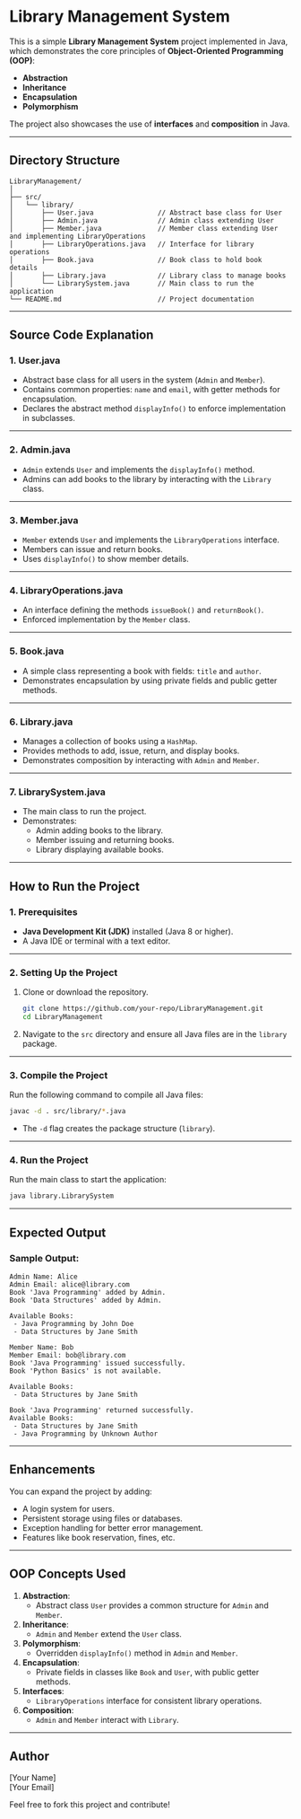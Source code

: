 
# **Library Management System**

This is a simple **Library Management System** project implemented in Java, which demonstrates the core principles of **Object-Oriented Programming (OOP)**:  
- **Abstraction**  
- **Inheritance**  
- **Encapsulation**  
- **Polymorphism**  

The project also showcases the use of **interfaces** and **composition** in Java.  

---

## **Directory Structure**

```
LibraryManagement/
│
├── src/
│   └── library/
│       ├── User.java                // Abstract base class for User
│       ├── Admin.java               // Admin class extending User
│       ├── Member.java              // Member class extending User and implementing LibraryOperations
│       ├── LibraryOperations.java   // Interface for library operations
│       ├── Book.java                // Book class to hold book details
│       ├── Library.java             // Library class to manage books
│       └── LibrarySystem.java       // Main class to run the application
└── README.md                        // Project documentation
```

---

## **Source Code Explanation**

### **1. User.java**
- Abstract base class for all users in the system (`Admin` and `Member`).  
- Contains common properties: `name` and `email`, with getter methods for encapsulation.  
- Declares the abstract method `displayInfo()` to enforce implementation in subclasses.

---

### **2. Admin.java**
- `Admin` extends `User` and implements the `displayInfo()` method.  
- Admins can add books to the library by interacting with the `Library` class.  

---

### **3. Member.java**
- `Member` extends `User` and implements the `LibraryOperations` interface.  
- Members can issue and return books.  
- Uses `displayInfo()` to show member details.  

---

### **4. LibraryOperations.java**
- An interface defining the methods `issueBook()` and `returnBook()`.  
- Enforced implementation by the `Member` class.  

---

### **5. Book.java**
- A simple class representing a book with fields: `title` and `author`.  
- Demonstrates encapsulation by using private fields and public getter methods.

---

### **6. Library.java**
- Manages a collection of books using a `HashMap`.  
- Provides methods to add, issue, return, and display books.  
- Demonstrates composition by interacting with `Admin` and `Member`.

---

### **7. LibrarySystem.java**
- The main class to run the project.  
- Demonstrates:
  - Admin adding books to the library.
  - Member issuing and returning books.
  - Library displaying available books.

---

## **How to Run the Project**

### **1. Prerequisites**
- **Java Development Kit (JDK)** installed (Java 8 or higher).  
- A Java IDE or terminal with a text editor.  

---

### **2. Setting Up the Project**
1. Clone or download the repository.
   ```bash
   git clone https://github.com/your-repo/LibraryManagement.git
   cd LibraryManagement
   ```
2. Navigate to the `src` directory and ensure all Java files are in the `library` package.

---

### **3. Compile the Project**
Run the following command to compile all Java files:
```bash
javac -d . src/library/*.java
```
- The `-d` flag creates the package structure (`library`).

---

### **4. Run the Project**
Run the main class to start the application:
```bash
java library.LibrarySystem
```

---

## **Expected Output**

### Sample Output:
```
Admin Name: Alice
Admin Email: alice@library.com
Book 'Java Programming' added by Admin.
Book 'Data Structures' added by Admin.

Available Books:
 - Java Programming by John Doe
 - Data Structures by Jane Smith

Member Name: Bob
Member Email: bob@library.com
Book 'Java Programming' issued successfully.
Book 'Python Basics' is not available.

Available Books:
 - Data Structures by Jane Smith

Book 'Java Programming' returned successfully.
Available Books:
 - Data Structures by Jane Smith
 - Java Programming by Unknown Author
```

---

## **Enhancements**
You can expand the project by adding:
- A login system for users.  
- Persistent storage using files or databases.  
- Exception handling for better error management.  
- Features like book reservation, fines, etc.

---

## **OOP Concepts Used**

1. **Abstraction**:  
   - Abstract class `User` provides a common structure for `Admin` and `Member`.  
2. **Inheritance**:  
   - `Admin` and `Member` extend the `User` class.  
3. **Polymorphism**:  
   - Overridden `displayInfo()` method in `Admin` and `Member`.  
4. **Encapsulation**:  
   - Private fields in classes like `Book` and `User`, with public getter methods.  
5. **Interfaces**:  
   - `LibraryOperations` interface for consistent library operations.  
6. **Composition**:  
   - `Admin` and `Member` interact with `Library`.

---

## **Author**
[Your Name]  
[Your Email]  

Feel free to fork this project and contribute!
